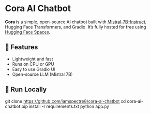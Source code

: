 # Cora AI Chatbot

**Cora** is a simple, open-source AI chatbot built with [Mistral-7B-Instruct](https://huggingface.co/mistralai/Mistral-7B-Instruct-v0.1), Hugging Face Transformers, and Gradio. It’s fully hosted for free using [Hugging Face Spaces](https://huggingface.co/spaces).

## 🔧 Features
- Lightweight and fast
- Runs on CPU or GPU
- Easy to use Gradio UI
- Open-source LLM (Mistral 7B)

## 🚀 Run Locally

git clone https://github.com/iamspectre8/cora-ai-chatbot
cd cora-ai-chatbot
pip install -r requirements.txt
python app.py
